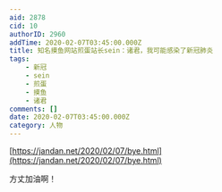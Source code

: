 ```yaml
---
aid: 2878
cid: 10
authorID: 2960
addTime: 2020-02-07T03:45:00.000Z
title: 知名摸鱼网站煎蛋站长sein：诸君，我可能感染了新冠肺炎
tags:
    - 新冠
    - sein
    - 煎蛋
    - 摸鱼
    - 诸君
comments: []
date: 2020-02-07T03:45:00.000Z
category: 人物
---
```


[https://jandan.net/2020/02/07/bye.html](https://jandan.net/2020/02/07/bye.html)

方丈加油啊！
